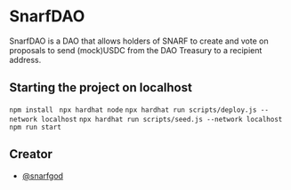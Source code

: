 # SnarfDAO

SnarfDAO is a DAO that allows holders of SNARF to create and vote on proposals to send (mock)USDC from the DAO Treasury to a recipient address.

## Starting the project on localhost

```npm install ```
```npx hardhat node```
```npx hardhat run scripts/deploy.js --network localhost```
```npx hardhat run scripts/seed.js --network localhost```
```npm run start```

## Creator

- [@snarfgod](https://www.github.com/snarfgod)
